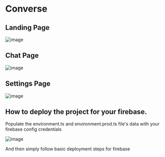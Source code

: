 # Converse

## Landing Page

![image](https://firebasestorage.googleapis.com/v0/b/converse-8ebf5.appspot.com/o/landing.png?alt=media&token=938be4db-8b51-4f41-aaed-4fd179f229fc)

## Chat Page

![image](https://firebasestorage.googleapis.com/v0/b/converse-8ebf5.appspot.com/o/chat-page.png?alt=media&token=1b6ade9b-364c-4112-8661-904bbf8abf23)

## Settings Page

![image](https://firebasestorage.googleapis.com/v0/b/converse-8ebf5.appspot.com/o/settings.png?alt=media&token=bde2648b-c702-460a-ba64-4c54bc597a24)

## How to deploy the project for your firebase.

Populate the environment.ts and environment.prod.ts file's data with your firebase config credentials

![image](https://firebasestorage.googleapis.com/v0/b/converse-8ebf5.appspot.com/o/firebase-config.png?alt=media&token=914a4898-0e24-4b81-b3d0-a381e3fe9ec6)

And then simply follow basic deployment steps for firebase
